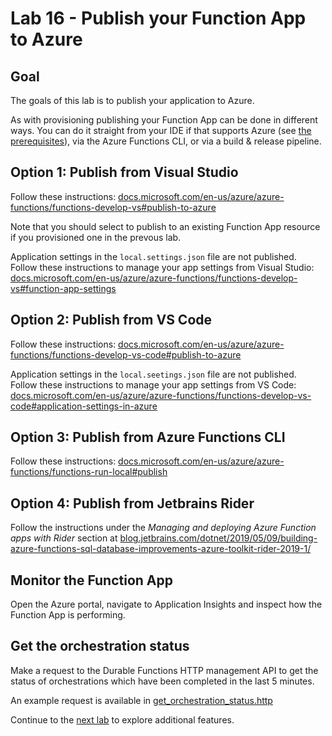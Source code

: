 # Lab 16 -  Publish your Function App to Azure

## Goal

The goals of this lab is to publish your application to Azure.

As with provisioning publishing your Function App can be done in different ways. You can do it straight from your IDE if that supports Azure (see [the prerequisites](00_prerequisites.md)), via the Azure Functions CLI, or via a build & release pipeline.

## Option 1: Publish from Visual Studio

Follow these instructions: [docs.microsoft.com/en-us/azure/azure-functions/functions-develop-vs#publish-to-azure](https://docs.microsoft.com/en-us/azure/azure-functions/functions-develop-vs#publish-to-azure)

Note that you should select to publish to an existing Function App resource if you provisioned one in the prevous lab.

Application settings in the `local.settings.json` file are not published. Follow these instructions to manage your app settings from Visual Studio: [docs.microsoft.com/en-us/azure/azure-functions/functions-develop-vs#function-app-settings](https://docs.microsoft.com/en-us/azure/azure-functions/functions-develop-vs#function-app-settings)

## Option 2: Publish from VS Code

Follow these instructions: [docs.microsoft.com/en-us/azure/azure-functions/functions-develop-vs-code#publish-to-azure](https://docs.microsoft.com/en-us/azure/azure-functions/functions-develop-vs-code?tabs=nodejs#publish-to-azure)

Application settings in the `local.seetings.json` file are not published. Follow these instructions to manage your app settings from VS Code: [docs.microsoft.com/en-us/azure/azure-functions/functions-develop-vs-code#application-settings-in-azure](https://docs.microsoft.com/en-us/azure/azure-functions/functions-develop-vs-code?tabs=nodejs#application-settings-in-azure)

## Option 3: Publish from Azure Functions CLI

Follow these instructions: [docs.microsoft.com/en-us/azure/azure-functions/functions-run-local#publish](https://docs.microsoft.com/en-us/azure/azure-functions/functions-run-local#publish)

## Option 4: Publish from Jetbrains Rider

Follow the instructions under the _Managing and deploying Azure Function apps with Rider_ section at [blog.jetbrains.com/dotnet/2019/05/09/building-azure-functions-sql-database-improvements-azure-toolkit-rider-2019-1/](https://blog.jetbrains.com/dotnet/2019/05/09/building-azure-functions-sql-database-improvements-azure-toolkit-rider-2019-1/)

## Monitor the Function App

Open the Azure portal, navigate to Application Insights and inspect how the Function App is performing.

## Get the orchestration status

Make a request to the Durable Functions HTTP management API to get the status of orchestrations which have been completed in the last 5 minutes.

An example request is available in [get_orchestration_status.http](../http/get_orchestration_status.http)

Continue to the [next lab](17_additional_features.md) to explore additional features.
